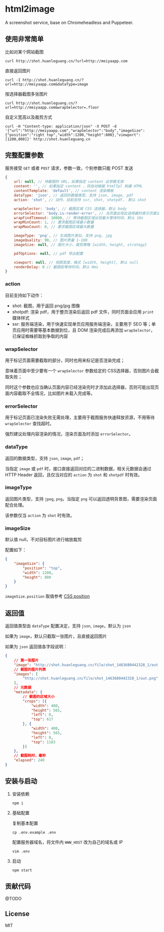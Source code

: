 # html2image

A screenshot service, base on Chromeheadless and Puppeteer.

## 使用非常简单

比如对某个网站截图

```
curl http://shot.huanleguang.cn/?url=http://meiyaapp.com
```

直接返回图片

```
curl -I http://shot.huanleguang.cn/?url=http://meiyaapp.com&dataType=image
```

按选择器截图多张图片

```
curl http://shot.huanleguang.cn/?url=http://meiyaapp.com&wrapSelector=.floor
```

自定义宽高以及裁剪方式

```
curl -H "Content-type: application/json" -X POST -d '{"url":"http://meiyaapp.com","wrapSelector":"body","imageSize":{"position":"right top","width":1200,"height":800},"viewport":[1200,800]}' http://shot.huanleguang.cn
```

## 完整配置参数

服务接受 `GET` 或者 `POST` 请求，参数一致，个别参数只能 POST 发送

```javascript
{
    url: null, // 待截图的 URL，如果指定 content 此参数无效
    content: '', // 如果指定 content ，将自动根据 htmlTpl 构建 HTML
    contentTemplate: 'default', // content 渲染模板
    dataType: 'json', // 返回的数据类型，支持 json, image, pdf
    action: 'shot', // 动作，目前支持 ssr, shot, shotpdf， 默认 shot

    wrapSelector: 'body', // 截图区域 CSS 选择器，默认 body
    errorSelector: 'body.is-render-error', // 当页面出现此选择器时表示页面渲染失败
    wrapFindTimeout: 10000, // 等待截图区域出现最大等待时间，默认 10s
    wrapMinCount: 1, // 要求截图区域最小数量
    wrapMaxCount: 0, // 要求截图区域最大数量

    imageType: 'png', // 生成图片类似，支持 png, jpg
    imageQuality: 90, // 图片质量 1-100
    imageSize: null, // 图片大小，裁剪策略 {width, height, strategy}

    pdfOptions: null, // pdf 导出配置

    viewport: null, // 视图宽度，格式 [width, height], 默认 null
    renderDelay: 0 // 截图前等待时间，默认 0ms
}
```

### action

目前支持如下动作：

- shot: 截图，用于返回 png/jpg 图像
- shotpdf: 渲染 pdf，用于整页渲染后返回 pdf 文件，同时页面会应用 `print` 媒体样式
- ssr: 服务端渲染，用于快速实现单页应用服务端渲染，主要用于 SEO 等；单页应用时需要等基本数据到位，且 DOM 渲染完成后再添加 `wrapSelector`，已保证蜘蛛抓取到争取的内容

### wrapSelector

用于标记页面需要截取的部分，同时也用来标记是否渲染完成；

意味着页面中至少要有一个 `wrapSelector` 参数给定的 CSS选择器，否则图片会截取失败；

同时这个参数也应当确认页面内容已经渲染完时才添加此选择器，否则可能出现页面内容截取不全情况，比如图片未载入完成等。

### errorSelector

用于标记页面已渲染失败无需处理，主要用于截图服务快速释放资源，不用等待 `wrapSelector` 查找超时。

强烈建议处理内容渲染的情况，渲染页面及时添加 `errorSelector`。

### dataType

返回的数据类型，支持 `json`, `image`, `pdf`；

当指定 `image` 或 `pdf` 时，接口直接返回对应的二进制数据，相关元数据会通过 HTTP Header 返回，且仅当对应的 `action` 为 `shot` 和 `shotpdf` 时有效。

### imageType

返回图片类型，支持 `jpeg`, `png`，当指定 `png` 可以返回透明背景图，需要渲染页面配合处理。

该参数仅当 `action` 为 `shot` 时有效。

### imageSize

默认值 null，不对目标图片进行缩放裁剪

配置如下：

```json
{
    "imageSize": {
        "position": "top",
        "width": 1200,
        "height": 800
    }
}
```

`imageSize.position` 取值参考 [CSS position](https://developer.mozilla.org/en-US/docs/Web/CSS/object-position)


## 返回值

返回值类型由 `dataType` 配置决定，支持 `json`, `image`，默认为 `json`

如果为 `image`，默认只截取一张图片，且直接返回图片

如果为 `json` 返回值各字段说明：

```json
{
    // 第一张图片
    "image": "http://shot.huanleguang.cn/file/shot_1463680442328_1/out.png",
    // 截图的图片列表
    "images": [
        "http://shot.huanleguang.cn/file/shot_1463680442328_1/out.png", "http://shot.huanleguang.cn/file/shot_1463680442328_1/out-2.png"
    ],
    // 元数据
    "metadata": {
        // 截图的区域大小
        "crops": [{
            "width": 400,
            "height": 565,
            "left": 0,
            "top": 617
        }, {
            "width": 400,
            "height": 565,
            "left": 0,
            "top": 1183
        }]
    },
    // 截图耗时，毫秒
    "elapsed": 240
}
```

## 安装与启动

1. 安装依赖

    ```
    npm i
    ```

2. 基础配置

    复制基本配置

    ```
    cp .env.example .env
    ```

    配置服务器域名，将文件内 `WWW_HOST` 改为自己的域名或 IP

    ```
    vim .env

    ```

3. 启动

    ```
    npm start
    ```

## 贡献代码

@TODO


## License

MIT
